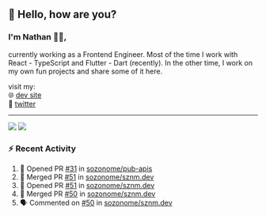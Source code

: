 ## 👋 Hello, how are you? 

### I'm Nathan 👨‍💻,

currently working as a Frontend Engineer. Most of the time I work with React - TypeScript and Flutter - Dart (recently). 
In the other time, I work on my own fun projects and share some of it here.

visit my:<br/>
🌐 [dev site](https://sznm.dev)<br/>
🦜 [twitter](https://twitter.com/sozonome)

---

![](https://komarev.com/ghpvc/?username=sozonome&color=grey)
![](https://hit.yhype.me/github/profile?user_id=17046154)

### :zap: Recent Activity

<!--START_SECTION:activity-->
1. 💪 Opened PR [#31](https://github.com/sozonome/pub-apis/pull/31) in [sozonome/pub-apis](https://github.com/sozonome/pub-apis)
2. 🎉 Merged PR [#51](https://github.com/sozonome/sznm.dev/pull/51) in [sozonome/sznm.dev](https://github.com/sozonome/sznm.dev)
3. 💪 Opened PR [#51](https://github.com/sozonome/sznm.dev/pull/51) in [sozonome/sznm.dev](https://github.com/sozonome/sznm.dev)
4. 🎉 Merged PR [#50](https://github.com/sozonome/sznm.dev/pull/50) in [sozonome/sznm.dev](https://github.com/sozonome/sznm.dev)
5. 🗣 Commented on [#50](https://github.com/sozonome/sznm.dev/issues/50) in [sozonome/sznm.dev](https://github.com/sozonome/sznm.dev)
<!--END_SECTION:activity-->
